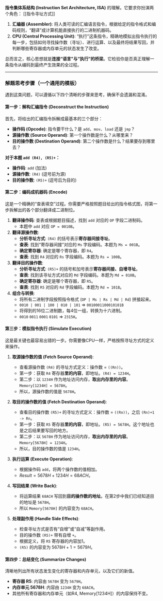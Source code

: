 **指令集体系结构 (Instruction Set Architecture, ISA)** 的理解。它要求你扮演两个角色： [[指令寻址方式]]

1.  **汇编器 (Assembler)**: 将人类可读的汇编语言指令，根据给定的指令格式和编码规则，“翻译”成计算机能直接执行的二进制机器码。
2.  **CPU (Central Processing Unit)**: “执行”这条指令，精确地模拟出指令执行的每一步，包括如何寻找操作数（寻址）、进行运算、以及最终将结果写回，并判断哪些寄存器或内存单元的状态发生了改变。

总而言之，核心思想就是**连接“语言”与“执行”的桥梁**。它检验你是否真正理解一条指令从编码到最终产生效果的全过程。

---

### 解题思考步骤（一个通用的模板）

遇到这类问题，可以遵循以下四个清晰的步骤来思考，确保不会遗漏和混淆。

#### 第一步：解构汇编指令 (Deconstruct the Instruction)

首先，将给出的汇编指令拆解成最基本的三个部分：
*   **操作码 (Opcode)**: 指令要干什么？是 `add`、`mov`、`load` 还是 `jmp`？
*   **源操作数 (Source Operand)**: 第一个操作数是什么？从哪里来？
*   **目的操作数 (Destination Operand)**: 第二个操作数是什么？结果要存到哪里去？

**对于本题 `add (R4), (R5)+`：**
*   **操作码**: `add` (加法)
*   **源操作数**: `(R4)` (逗号前为源)
*   **目的操作数**: `(R5)+` (逗号后为目的)

#### 第二步：编码成机器码 (Encode)

这是一个精确的“查表填空”过程。你需要严格按照题目给出的指令格式图，将第一步拆解出的各个部分翻译成二进制位。

1.  **翻译操作码**: 查表或根据题目描述，找到 `add` 对应的 `OP` 字段二进制码。
    *   本题中 `add` 对应 `OP = 0010B`。
2.  **翻译源操作数**:
    *   **分析寻址方式**: `(R4)` 的括号表示**寄存器间接寻址**。
    *   **查表**: 找到“寄存器间接”对应的 `Ms` 字段编码。本题为 `Ms = 001B`。
    *   **确定寄存器**: 确定是哪个寄存器，即 `R4`。
    *   **查表**: 找到 `R4` 对应的 `Rs` 字段编码。本题为 `Rs = 100B`。
3.  **翻译目的操作数**:
    *   **分析寻址方式**: `(R5)+` 的括号和加号表示**寄存器间接、自增寻址**。
    *   **查表**: 找到该寻址方式对应的 `Md` 字段编码。本题为 `Md = 010B`。
    *   **确定寄存器**: 确定是哪个寄存器，即 `R5`。
    *   **查表**: 找到 `R5` 对应的 `Rd` 字段编码。本题为 `Rd = 101B`。
4.  **组合与转换**:
    *   将所有二进制字段按照指令格式 (`OP | Ms | Rs | Md | Rd`) 拼接起来。
    *   `0010 | 001 | 100 | 010 | 101`  => `0010001100010101B`
    *   将得到的16位二进制数，每4位一组，转换为十六进制。
    *   `0010` `0011` `0001` `0101` => `2315H`。

#### 第三步：模拟指令执行 (Simulate Execution)

这是最关键也最容易出错的一步。你需要像CPU一样，严格按照寻址方式的定义来操作。

1.  **取源操作数的值 (Fetch Source Operand)**:
    *   查看源操作数 `(R4)` 的寻址方式定义：操作数 = `((Rn))`。
    *   第一步：获取 `R4` 寄存器**里的内容**，即地址。`(R4) = 1234H`。
    *   第二步：以 `1234H` 作为地址访问内存，**取出内存里的内容**。`Memory[1234H] = 5678H`。
    *   所以，源操作数的值是 `5678H`。

2.  **取目的操作数的值 (Fetch Destination Operand)**:
    *   查看目的操作数 `(R5)+` 的寻址方式定义：操作数 = `((Rn))`，之后 `(Rn)+1 -> Rn`。
    *   第一步：获取 `R5` 寄存器**里的内容**，即地址。`(R5) = 5678H`。这个地址也是之后结果要写回的地方。
    *   第二步：以 `5678H` 作为地址访问内存，**取出内存里的内容**。`Memory[5678H] = 1234H`。
    *   所以，目的操作数的值是 `1234H`。

3.  **执行运算 (Execute Operation)**:
    *   根据操作码 `add`，将两个操作数的值相加。
    *   $Result = 5678H + 1234H = 68ACH$。

4.  **写回结果 (Write Back)**:
    *   将运算结果 `68ACH` 写回到**目的操作数的地址**。在第2步中我们已经知道目的地址是 `5678H`。
    *   所以 `Memory[5678H]` 的内容变为 `68ACH`。

5.  **处理副作用 (Handle Side Effects)**:
    *   检查寻址方式是否有“自增”或“自减”等副作用。
    *   目的操作数 `(R5)+` 带有自增 `+`。
    *   根据定义，将 `R5` 寄存器的内容加1。
    *   `(R5)` 的内容变为 $5678H + 1 = 5679H$。

#### 第四步：总结变化 (Summarize Changes)

清晰地列出所有状态发生变化的寄存器和内存单元，以及它们的新值。
*   **寄存器 R5**: 内容由 `5678H` 变为 `5679H`。
*   **内存单元 5678H**: 内容由 `1234H` 变为 `68ACH`。
*   其他所有寄存器和内存单元（如R4, Memory[1234H]）的内容保持不变。

